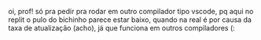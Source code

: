 oi, prof! só pra pedir pra rodar em outro compilador tipo vscode, pq aqui no replit o pulo do bichinho parece estar baixo, quando na real é por causa da taxa de atualização (acho), já que funciona em outros compiladores (: